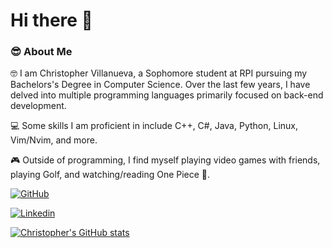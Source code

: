 # Hi there 👋


### 😎 About Me
🤓 I am Christopher Villanueva, a Sophomore student at RPI pursuing my Bachelors's Degree in Computer Science. Over the last few years, I have delved into multiple programming languages primarily focused on back-end development.

💻 Some skills I am proficient in include C++, C#, Java, Python, Linux, Vim/Nvim, and more.

🎮 Outside of programming, I find myself playing video games with friends, playing Golf, and watching/reading One Piece 👒.

[![GitHub](https://img.shields.io/badge/GitHub-000000?style=for-the-badge&logo=GitHub&logoColor=white)](https://github.com/BoundlessFate)


[![Linkedin](https://img.shields.io/badge/LinkedIn-0077B5?style=for-the-badge&logo=linkedin&logoColor=white)](https://www.linkedin.com/in/christopher-villanueva-a51939282/)


[![Christopher's GitHub stats](https://github-readme-stats.vercel.app/api?username=BoundlessFate&theme=merko)](https://github.com/anuraghazra/github-readme-stats)
